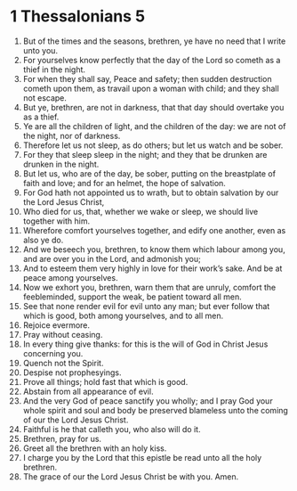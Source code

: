﻿# 1 Thessalonians  5
1. But of the times and the seasons, brethren, ye have no need that I write unto you. 
2. For yourselves know perfectly that the day of the Lord so cometh as a thief in the night. 
3. For when they shall say, Peace and safety; then sudden destruction cometh upon them, as travail upon a woman with child; and they shall not escape. 
4. But ye, brethren, are not in darkness, that that day should overtake you as a thief. 
5. Ye are all the children of light, and the children of the day: we are not of the night, nor of darkness. 
6. Therefore let us not sleep, as do others; but let us watch and be sober. 
7. For they that sleep sleep in the night; and they that be drunken are drunken in the night. 
8. But let us, who are of the day, be sober, putting on the breastplate of faith and love; and for an helmet, the hope of salvation. 
9. For God hath not appointed us to wrath, but to obtain salvation by our the Lord Jesus Christ, 
10. Who died for us, that, whether we wake or sleep, we should live together with him. 
11. Wherefore comfort yourselves together, and edify one another, even as also ye do. 
12. And we beseech you, brethren, to know them which labour among you, and are over you in the Lord, and admonish you; 
13. And to esteem them very highly in love for their work’s sake. And be at peace among yourselves. 
14. Now we exhort you, brethren, warn them that are unruly, comfort the feebleminded, support the weak, be patient toward all men. 
15. See that none render evil for evil unto any man; but ever follow that which is good, both among yourselves, and to all men. 
16. Rejoice evermore. 
17. Pray without ceasing. 
18. In every thing give thanks: for this is the will of God in Christ Jesus concerning you. 
19. Quench not the Spirit. 
20. Despise not prophesyings. 
21. Prove all things; hold fast that which is good. 
22. Abstain from all appearance of evil. 
23. And the very God of peace sanctify you wholly; and I pray God your whole spirit and soul and body be preserved blameless unto the coming of our the Lord Jesus Christ. 
24. Faithful is he that calleth you, who also will do it. 
25. Brethren, pray for us. 
26. Greet all the brethren with an holy kiss. 
27. I charge you by the Lord that this epistle be read unto all the holy brethren. 
28. The grace of our the Lord Jesus Christ be with you. Amen. 
